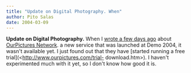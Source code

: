 ```yaml
---
title: "Update on Digital Photography. When"
author: Pito Salas
date: 2004-03-09
---
```




**Update on Digital Photography.** When I [wrote a few days
ago](</2004/02/27.html#a176>) about [OurPictures
Network](<http://www.ourpictures.com/index.html>). a new service that was
launched at Demo 2004, it wasn't available yet. I just found out that they
have [started running a free trial](<http://www.ourpictures.com/trial-
download.htm>). I haven't experimented much with it yet, so I don't know how
good it is.


